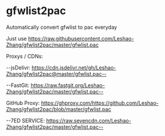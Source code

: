 # gfwlist2pac
Automatically convert gfwlist to pac everyday

Just use https://raw.githubusercontent.com/Leshao-Zhang/gfwlist2pac/master/gfwlist.pac

Proxys / CDNs:

--jsDelivr: https://cdn.jsdelivr.net/gh/Leshao-Zhang/gfwlist2pac@master/gfwlist.pac--

--FastGit: https://raw.fastgit.org/Leshao-Zhang/gfwlist2pac/master/gfwlist.pac--

GitHub Proxy: https://ghproxy.com/https://github.com/Leshao-Zhang/gfwlist2pac/blob/master/gfwlist.pac

--7ED SERVICE: https://raw.sevencdn.com/Leshao-Zhang/gfwlist2pac/master/gfwlist.pac--
